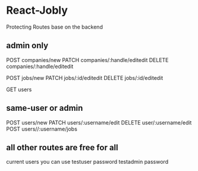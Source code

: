 # React-Jobly

Protecting Routes base on the backend

## admin only

POST companies/new
PATCH companies/:handle/editedit
DELETE companies/:handle/editedit

POST jobs/new
PATCH jobs/:id/editedit
DELETE jobs/:id/editedit

GET users

## same-user or admin

POST users/new
PATCH users/:username/edit
DELETE user/:username/edit
POST users//:username/jobs

## all other routes are free for all

current users you can use
testuser password
testadmin password
